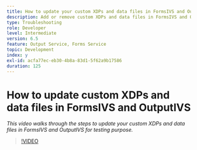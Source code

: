 ```yaml
---
title: How to update your custom XDPs and data files in FormsIVS and OutputIVS for testing purpose
description: Add or remove custom XDPs and data files in FormsIVS and OutputIVS
type: Troubleshooting
role: Developer
level: Intermediate
version: 6.5
feature: Output Service, Forms Service
topic: Development
index: y
exl-id: acfa77ec-eb30-4b8a-83d1-5f62a9b17586
duration: 125
---
```

# How to update  custom XDPs and data files in FormsIVS and OutputIVS

*This video walks through the steps to update your custom XDPs and data files in FormsIVS and OutputIVS for testing purpose.*

>[!VIDEO](https://video.tv.adobe.com/v/335513?quality=12&learn=on)
